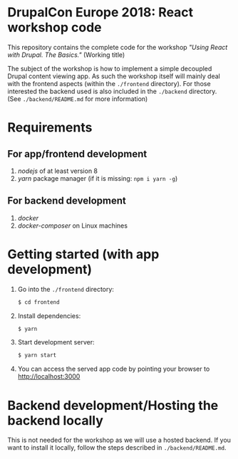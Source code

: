 # DrupalCon Europe 2018: React workshop code

This repository contains the complete code for the workshop _"Using React with Drupal. The Basics."_ (Working title)

The subject of the workshop is how to implement a simple decoupled Drupal content viewing app. As such the workshop itself will mainly deal with the frontend aspects (within the `./frontend` directory). For those interested the backend used is also included in the `./backend` directory. (See `./backend/README.md` for more information)

# Requirements

## For app/frontend development

1. _nodejs_ of at least version 8
2. _yarn_ package manager (if it is missing: `npm i yarn -g`)

## For backend development

1. _docker_
2. _docker-composer_ on Linux machines

# Getting started (with app development)

1. Go into the `./frontend` directory:
   ```bash
   $ cd frontend
   ```
2. Install dependencies:
   ```bash
   $ yarn
   ```
3. Start development server:
   ```bash
   $ yarn start
   ```
4. You can access the served app code by pointing your browser to [http://localhost:3000](http://localhost:3000)

# Backend development/Hosting the backend locally

This is not needed for the workshop as we will use a hosted backend. If you want to install it locally, follow the steps described in `./backend/README.md`.
